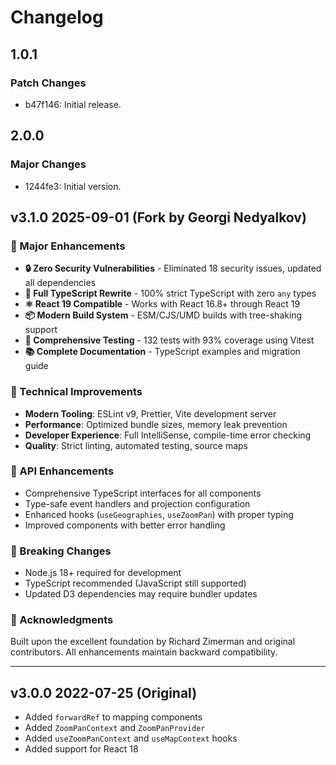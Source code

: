 # Changelog

## 1.0.1

### Patch Changes

- b47f146: Initial release.

## 2.0.0

### Major Changes

- 1244fe3: Initial version.

## v3.1.0 2025-09-01 (Fork by Georgi Nedyalkov)

### 🚀 Major Enhancements

- **🔒 Zero Security Vulnerabilities** - Eliminated 18 security issues, updated all dependencies
- **📝 Full TypeScript Rewrite** - 100% strict TypeScript with zero `any` types
- **⚛️ React 19 Compatible** - Works with React 16.8+ through React 19
- **📦 Modern Build System** - ESM/CJS/UMD builds with tree-shaking support
- **🧪 Comprehensive Testing** - 132 tests with 93% coverage using Vitest
- **📚 Complete Documentation** - TypeScript examples and migration guide

### 🔧 Technical Improvements

- **Modern Tooling**: ESLint v9, Prettier, Vite development server
- **Performance**: Optimized bundle sizes, memory leak prevention
- **Developer Experience**: Full IntelliSense, compile-time error checking
- **Quality**: Strict linting, automated testing, source maps

### 🎯 API Enhancements

- Comprehensive TypeScript interfaces for all components
- Type-safe event handlers and projection configuration
- Enhanced hooks (`useGeographies`, `useZoomPan`) with proper typing
- Improved components with better error handling

### 🔄 Breaking Changes

- Node.js 18+ required for development
- TypeScript recommended (JavaScript still supported)
- Updated D3 dependencies may require bundler updates

### 🙏 Acknowledgments

Built upon the excellent foundation by Richard Zimerman and original contributors. All enhancements maintain backward compatibility.

---

## v3.0.0 2022-07-25 (Original)

- Added `forwardRef` to mapping components
- Added `ZoomPanContext` and `ZoomPanProvider`
- Added `useZoomPanContext` and `useMapContext` hooks
- Added support for React 18
